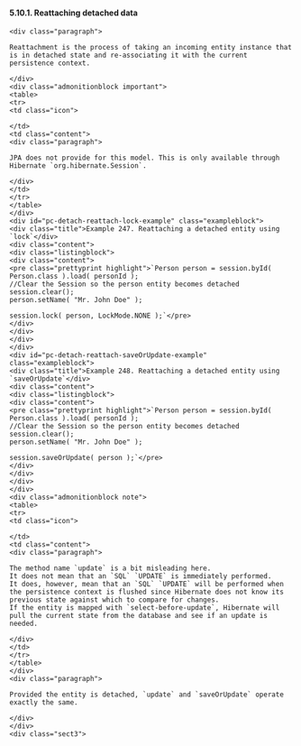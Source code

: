  #### 5.10.1. Reattaching detached data

    <div class="paragraph">

    Reattachment is the process of taking an incoming entity instance that is in detached state and re-associating it with the current persistence context.

    </div>
    <div class="admonitionblock important">
    <table>
    <tr>
    <td class="icon">

    </td>
    <td class="content">
    <div class="paragraph">

    JPA does not provide for this model. This is only available through Hibernate `org.hibernate.Session`.

    </div>
    </td>
    </tr>
    </table>
    </div>
    <div id="pc-detach-reattach-lock-example" class="exampleblock">
    <div class="title">Example 247. Reattaching a detached entity using `lock`</div>
    <div class="content">
    <div class="listingblock">
    <div class="content">
    <pre class="prettyprint highlight">`Person person = session.byId( Person.class ).load( personId );
    //Clear the Session so the person entity becomes detached
    session.clear();
    person.setName( "Mr. John Doe" );

    session.lock( person, LockMode.NONE );`</pre>
    </div>
    </div>
    </div>
    </div>
    <div id="pc-detach-reattach-saveOrUpdate-example" class="exampleblock">
    <div class="title">Example 248. Reattaching a detached entity using `saveOrUpdate`</div>
    <div class="content">
    <div class="listingblock">
    <div class="content">
    <pre class="prettyprint highlight">`Person person = session.byId( Person.class ).load( personId );
    //Clear the Session so the person entity becomes detached
    session.clear();
    person.setName( "Mr. John Doe" );

    session.saveOrUpdate( person );`</pre>
    </div>
    </div>
    </div>
    </div>
    <div class="admonitionblock note">
    <table>
    <tr>
    <td class="icon">

    </td>
    <td class="content">
    <div class="paragraph">

    The method name `update` is a bit misleading here.
    It does not mean that an `SQL` `UPDATE` is immediately performed.
    It does, however, mean that an `SQL` `UPDATE` will be performed when the persistence context is flushed since Hibernate does not know its previous state against which to compare for changes.
    If the entity is mapped with `select-before-update`, Hibernate will pull the current state from the database and see if an update is needed.

    </div>
    </td>
    </tr>
    </table>
    </div>
    <div class="paragraph">

    Provided the entity is detached, `update` and `saveOrUpdate` operate exactly the same.

    </div>
    </div>
    <div class="sect3">
